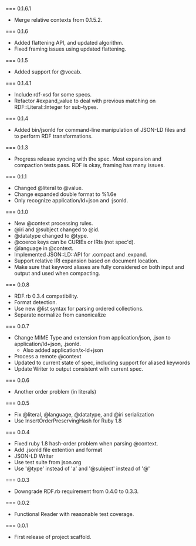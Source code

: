 === 0.1.6.1
* Merge relative contexts from 0.1.5.2.

=== 0.1.6
* Added flattening API, and updated algorithm.
* Fixed framing issues using updated flattening.

=== 0.1.5
* Added support for @vocab.

=== 0.1.4.1
* Include rdf-xsd for some specs.
* Refactor #expand_value to deal with previous matching on RDF::Literal::Integer for sub-types.
 
=== 0.1.4
* Added bin/jsonld for command-line manipulation of JSON-LD files and to perform RDF transformations.

=== 0.1.3
* Progress release syncing with the spec. Most expansion and compaction tests pass. RDF is okay, framing has many issues.

=== 0.1.1
* Changed @literal to @value.
* Change expanded double format to %1.6e
* Only recognize application/ld+json and :jsonld.

=== 0.1.0
* New @context processing rules.
* @iri and @subject changed to @id.
* @datatype changed to @type.
* @coerce keys can be CURIEs or IRIs (not spec'd).
* @language in @context.
* Implemented JSON::LD::API for .compact and .expand.
* Support relative IRI expansion based on document location.
* Make sure that keyword aliases are fully considered on both input and output and used when compacting.

=== 0.0.8
* RDF.rb 0.3.4 compatibility.
* Format detection.
* Use new @list syntax for parsing ordered collections.
* Separate normalize from canonicalize


=== 0.0.7
* Change MIME Type and extension from application/json, .json to application/ld+json, .jsonld.
  * Also added application/x-ld+json
* Process a remote @context
* Updated to current state of spec, including support for aliased keywords
* Update Writer to output consistent with current spec.

=== 0.0.6
* Another order problem (in literals)

=== 0.0.5
* Fix @literal, @language, @datatype, and @iri serialization
* Use InsertOrderPreservingHash for Ruby 1.8

=== 0.0.4
* Fixed ruby 1.8 hash-order problem when parsing @context.
* Add .jsonld file extention and format
* JSON-LD Writer
* Use test suite from json.org
* Use '@type' instead of 'a' and '@subject' instead of '@'

=== 0.0.3
* Downgrade RDF.rb requirement from 0.4.0 to 0.3.3.

=== 0.0.2
* Functional Reader with reasonable test coverage.

=== 0.0.1
* First release of project scaffold.
